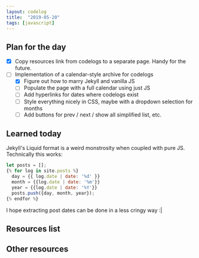 ```yaml
---
layout: codelog
title:  "2019-05-20"
tags: [javascript]
---
```


## Plan for the day

- [x] Copy resources link from codelogs to a separate page. Handy for the future.
- [ ] Implementation of a calendar-style archive for codelogs
  - [x] Figure out how to marry Jekyll and vanilla JS
  - [ ] Populate the page with a full calendar using just JS
  - [ ] Add hyperlinks for dates where codelogs exist
  - [ ] Style everything nicely in CSS, maybe with a dropdown selection for months
  - [ ] Add buttons for prev / next / show all simplified list, etc.

## Learned today

Jekyll's Liquid format is a weird monstrosity when coupled with pure JS. Technically this works:

```javascript
let posts = [];
{% for log in site.posts %}
  day = {{ log.date | date: '%d' }}
  month = {{log.date | date: '%m'}}
  year = {{log.date | date: '%Y'}}
  posts.push({day, month, year});
{% endfor %}
```

I hope extracting post dates can be done in a less cringy way :|

## Resources list

## Other resources